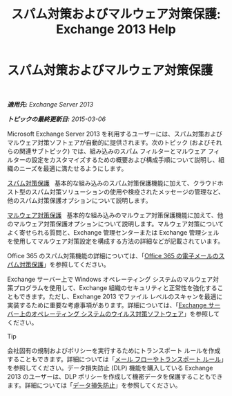 ﻿---
title: 'スパム対策およびマルウェア対策保護: Exchange 2013 Help'
TOCTitle: スパム対策およびマルウェア対策保護
ms:assetid: 07d0f42d-2adc-48bf-b07f-189a560d365b
ms:mtpsurl: https://technet.microsoft.com/ja-jp/library/JJ150481(v=EXCHG.150)
ms:contentKeyID: 48269146
ms.date: 04/24/2018
mtps_version: v=EXCHG.150
ms.translationtype: HT
---

# スパム対策およびマルウェア対策保護

 

_**適用先:** Exchange Server 2013_

_**トピックの最終更新日:** 2015-03-06_

Microsoft Exchange Server 2013 を利用するユーザーには、スパム対策およびマルウェア対策ソフトェアが自動的に提供されます。次のトピック (およびそれらの関連サブトピック) では、組み込みのスパム フィルターとマルウェア フィルターの設定をカスタマイズするための概要および構成手順について説明し、組織のニーズを最適に満たせるようにします。

[スパム対策保護](anti-spam-protection-exchange-2013-help.md)   基本的な組み込みのスパム対策保護機能に加えて、クラウドホスト型のスパム対策ソリューションの使用や検疫されたメッセージの管理など、他のスパム対策保護オプションについて説明します。

[マルウェア対策保護](anti-malware-protection-exchange-2013-help.md)   基本的な組み込みのマルウェア対策保護機能に加えて、他のマルウェア対策保護オプションについて説明します。マルウェア対策についてよく寄せられる質問と、Exchange 管理センターまたは Exchange 管理シェルを使用してマルウェア対策設定を構成する方法の詳細などが記載されています。

Office 365 のスパム対策機能の詳細については、「[Office 365 の電子メールのスパム対策保護](https://support.office.com/ja-jp/article/office-365-email-anti-spam-protection-6a601501-a6a8-4559-b2e7-56b59c96a586?ui=en-us%26rs=en-us%26ad=us)」を参照してください。

Exchange サーバー上で Windows オペレーティング システムのマルウェア対策プログラムを使用して、Exchange 組織のセキュリティと正常性を強化することもできます。ただし、Exchange 2013 でファイル レベルのスキャンを最適に実装するために重要な考慮事項があります。詳細については、「[Exchange サーバー上のオペレーティング システムのウイルス対策ソフトウェア](anti-virus-software-in-the-operating-system-on-exchange-servers-exchange-2013-help.md)」を参照してください。


> [!TIP]
> 会社固有の規制およびポリシーを実行するためにトランスポート ルールを作成することもできます。詳細については「<A href="mail-flow-rules-transport-rules-in-exchange-2013-exchange-2013-help.md">メール フローやトランスポート ルール</A>」を参照してください。データ損失防止 (DLP) 機能を購入している Exchange 2013 のユーザーは、DLP ポリシーを作成して機密データを保護することもできます。詳細については「<A href="technical-overview-of-dlp-data-loss-prevention-in-exchange.md">データ損失防止</A>」を参照してください。


